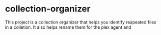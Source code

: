 collection-organizer
===

This project is a collection organizer that helps you identify reapeated files
in a colletion. It also helps rename them for the plex agent and 